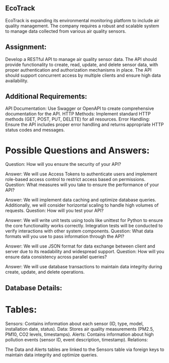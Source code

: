 ## EcoTrack
EcoTrack is expanding its environmental monitoring platform to include air quality management. The company requires a robust and scalable system to manage data collected from various air quality sensors.

## Assignment:

Develop a RESTful API to manage air quality sensor data. The API should provide functionality to create, read, update, and delete sensor data, with proper authentication and authorization mechanisms in place. The API should support concurrent access by multiple clients and ensure high data availability.

## Additional Requirements:

API Documentation: Use Swagger or OpenAPI to create comprehensive documentation for the API.
HTTP Methods: Implement standard HTTP methods (GET, POST, PUT, DELETE) for all resources.
Error Handling: Ensure the API includes proper error handling and returns appropriate HTTP status codes and messages.

# Possible Questions and Answers:

Question: How will you ensure the security of your API?

Answer: We will use Access Tokens to authenticate users and implement role-based access control to restrict access based on permissions.
Question: What measures will you take to ensure the performance of your API?

Answer: We will implement data caching and optimize database queries. Additionally, we will consider horizontal scaling to handle high volumes of requests.
Question: How will you test your API?

Answer: We will write unit tests using tools like unittest for Python to ensure the core functionality works correctly. Integration tests will be conducted to verify interactions with other system components.
Question: What data formats will you use to pass information through the API?

Answer: We will use JSON format for data exchange between client and server due to its readability and widespread support.
Question: How will you ensure data consistency across parallel queries?

Answer: We will use database transactions to maintain data integrity during create, update, and delete operations.

## Database Details:

# Tables:

Sensors: Contains information about each sensor (ID, type, model, installation date, status).
Data: Stores air quality measurements (PM2.5, PM10, CO2 levels, timestamps).
Alerts: Contains information about high pollution events (sensor ID, event description, timestamp).
Relations:

The Data and Alerts tables are linked to the Sensors table via foreign keys to maintain data integrity and optimize queries.

